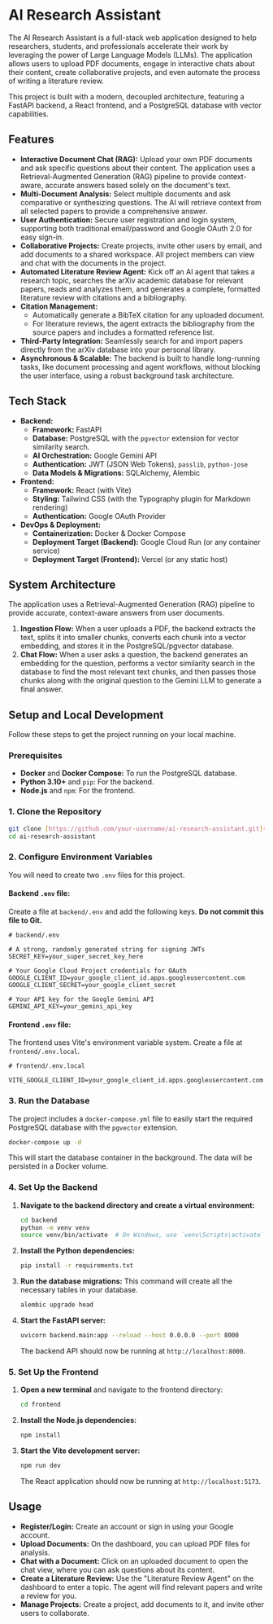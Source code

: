 # AI Research Assistant

The AI Research Assistant is a full-stack web application designed to help researchers, students, and professionals accelerate their work by leveraging the power of Large Language Models (LLMs). The application allows users to upload PDF documents, engage in interactive chats about their content, create collaborative projects, and even automate the process of writing a literature review.

This project is built with a modern, decoupled architecture, featuring a FastAPI backend, a React frontend, and a PostgreSQL database with vector capabilities.

## Features

* **Interactive Document Chat (RAG):** Upload your own PDF documents and ask specific questions about their content. The application uses a Retrieval-Augmented Generation (RAG) pipeline to provide context-aware, accurate answers based solely on the document's text.
* **Multi-Document Analysis:** Select multiple documents and ask comparative or synthesizing questions. The AI will retrieve context from all selected papers to provide a comprehensive answer.
* **User Authentication:** Secure user registration and login system, supporting both traditional email/password and Google OAuth 2.0 for easy sign-in.
* **Collaborative Projects:** Create projects, invite other users by email, and add documents to a shared workspace. All project members can view and chat with the documents in the project.
* **Automated Literature Review Agent:** Kick off an AI agent that takes a research topic, searches the arXiv academic database for relevant papers, reads and analyzes them, and generates a complete, formatted literature review with citations and a bibliography.
* **Citation Management:**
    * Automatically generate a BibTeX citation for any uploaded document.
    * For literature reviews, the agent extracts the bibliography from the source papers and includes a formatted reference list.
* **Third-Party Integration:** Seamlessly search for and import papers directly from the arXiv database into your personal library.
* **Asynchronous & Scalable:** The backend is built to handle long-running tasks, like document processing and agent workflows, without blocking the user interface, using a robust background task architecture.

## Tech Stack

* **Backend:**
    * **Framework:** FastAPI
    * **Database:** PostgreSQL with the `pgvector` extension for vector similarity search.
    * **AI Orchestration:** Google Gemini API
    * **Authentication:** JWT (JSON Web Tokens), `passlib`, `python-jose`
    * **Data Models & Migrations:** SQLAlchemy, Alembic
* **Frontend:**
    * **Framework:** React (with Vite)
    * **Styling:** Tailwind CSS (with the Typography plugin for Markdown rendering)
    * **Authentication:** Google OAuth Provider
* **DevOps & Deployment:**
    * **Containerization:** Docker & Docker Compose
    * **Deployment Target (Backend):** Google Cloud Run (or any container service)
    * **Deployment Target (Frontend):** Vercel (or any static host)

## System Architecture

The application uses a Retrieval-Augmented Generation (RAG) pipeline to provide accurate, context-aware answers from user documents.

1.  **Ingestion Flow:** When a user uploads a PDF, the backend extracts the text, splits it into smaller chunks, converts each chunk into a vector embedding, and stores it in the PostgreSQL/pgvector database.
2.  **Chat Flow:** When a user asks a question, the backend generates an embedding for the question, performs a vector similarity search in the database to find the most relevant text chunks, and then passes those chunks along with the original question to the Gemini LLM to generate a final answer.

## Setup and Local Development

Follow these steps to get the project running on your local machine.

### Prerequisites

* **Docker** and **Docker Compose:** To run the PostgreSQL database.
* **Python 3.10+** and `pip`: For the backend.
* **Node.js** and `npm`: For the frontend.

### 1. Clone the Repository

```bash
git clone [https://github.com/your-username/ai-research-assistant.git](https://github.com/your-username/ai-research-assistant.git)
cd ai-research-assistant
```

### 2. Configure Environment Variables

You will need to create two `.env` files for this project.

#### **Backend `.env` file:**

Create a file at `backend/.env` and add the following keys. **Do not commit this file to Git.**

```
# backend/.env

# A strong, randomly generated string for signing JWTs
SECRET_KEY=your_super_secret_key_here

# Your Google Cloud Project credentials for OAuth
GOOGLE_CLIENT_ID=your_google_client_id.apps.googleusercontent.com
GOOGLE_CLIENT_SECRET=your_google_client_secret

# Your API key for the Google Gemini API
GEMINI_API_KEY=your_gemini_api_key
```

#### **Frontend `.env` file:**

The frontend uses Vite's environment variable system. Create a file at `frontend/.env.local`.

```
# frontend/.env.local

VITE_GOOGLE_CLIENT_ID=your_google_client_id.apps.googleusercontent.com
```

### 3. Run the Database

The project includes a `docker-compose.yml` file to easily start the required PostgreSQL database with the `pgvector` extension.

```bash
docker-compose up -d
```

This will start the database container in the background. The data will be persisted in a Docker volume.

### 4. Set Up the Backend

1.  **Navigate to the backend directory and create a virtual environment:**
    ```bash
    cd backend
    python -m venv venv
    source venv/bin/activate  # On Windows, use `venv\Scripts\activate`
    ```

2.  **Install the Python dependencies:**
    ```bash
    pip install -r requirements.txt
    ```

3.  **Run the database migrations:**
    This command will create all the necessary tables in your database.
    ```bash
    alembic upgrade head
    ```

4.  **Start the FastAPI server:**
    ```bash
    uvicorn backend.main:app --reload --host 0.0.0.0 --port 8000
    ```
    The backend API should now be running at `http://localhost:8000`.

### 5. Set Up the Frontend

1.  **Open a new terminal** and navigate to the frontend directory:
    ```bash
    cd frontend
    ```

2.  **Install the Node.js dependencies:**
    ```bash
    npm install
    ```

3.  **Start the Vite development server:**
    ```bash
    npm run dev
    ```
    The React application should now be running at `http://localhost:5173`.

## Usage

* **Register/Login:** Create an account or sign in using your Google account.
* **Upload Documents:** On the dashboard, you can upload PDF files for analysis.
* **Chat with a Document:** Click on an uploaded document to open the chat view, where you can ask questions about its content.
* **Create a Literature Review:** Use the "Literature Review Agent" on the dashboard to enter a topic. The agent will find relevant papers and write a review for you.
* **Manage Projects:** Create a project, add documents to it, and invite other users to collaborate.